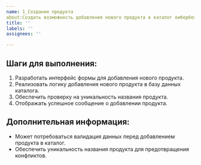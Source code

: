 ```yaml
---
name: 1_Создание продукта
about:Создать возможность добавления нового продукта в каталог кибербезопасности.
title: ''
labels: ''
assignees: ''

---
```



## Шаги для выполнения:

1. Разработать интерфейс формы для добавления нового продукта.
2. Реализовать логику добавления нового продукта в базу данных каталога.
3. Обеспечить проверку на уникальность названия продукта.
4. Отображать успешное сообщение о добавлении продукта.

## Дополнительная информация:

- Может потребоваться валидация данных перед добавлением продукта в каталог.
- Обеспечить уникальность названия продукта для предотвращения конфликтов.
